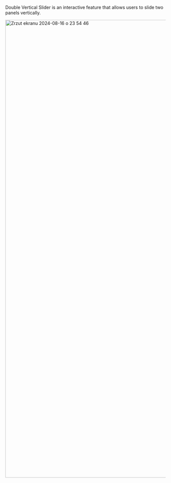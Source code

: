 Double Vertical Slider is an interactive feature that allows users to slide two panels vertically.

<img width="1439" alt="Zrzut ekranu 2024-08-16 o 23 54 46" src="https://github.com/user-attachments/assets/190a5a71-8690-4943-82d2-c1f21dfc733a">

